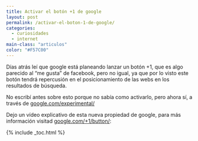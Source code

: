 ```yaml
---
title: Activar el botón +1 de google
layout: post
permalink: /activar-el-boton-1-de-google/
categories:
  - curiosidades
  - internet
main-class: "articulos"
color: "#F57C00"
---
```

Días atrás leí que google está planeando lanzar un botón +1, que es algo parecido al &#8220;me gusta&#8221; de facebook, pero no igual, ya que por lo visto este botón tendrá repercusión en el posicionamiento de las webs en los resultados de búsqueda.  

<!--ad-->

No escribí antes sobre esto porque no sabía como activarlo, pero ahora sí, a través de [google.com/experimental/][1]

Dejo un vídeo explicativo de esta nueva propiedad de google, para más información visitad [google.com/+1/button/][2]:





 [1]: http://www.google.com/experimental/
 [2]: http://www.google.com/+1/button/

{% include _toc.html %}
